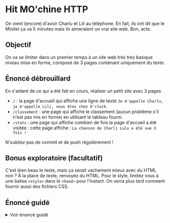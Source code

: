 # Hit MO'chine HTTP

On vient (encore) d'avoir Charlu et Lili au téléphone. En fait, ils ont dit que le Minitel ça va 5 minutes mais ils aimeraient un vrai site web. Bon, acte.

## Objectif

On va se limiter dans un premier temps à un site web très très basique niveau mise en forme, composé de 3 pages contenant uniquement du texte.

## Énoncé débrouillard

En s'aidant de ce qui a été fait en cours, réaliser un petit site avec 3 pages

- `/` : la page d'accueil qui affiche une ligne de texte `Je m'appelle Charlu, je m'appelle Lili, vous êtes chez O'clock`.
- `/classement` : une page qui affiche le classement (aucun problème s'il n'est pas mis en forme) en utilisant le tableau fourni.
- `/stats` : une page qui affiche combien de fois la page d'accueil a été visitée : cette page affiche : `La chanson de Charli Lulu a été vue X fois !`

N'oubliez pas de commit et de push régulièrement !

## Bonus exploratoire (facultatif)

C'est bien beau le texte, mais ça serait vachement mieux avec du HTML non ?
À la place de texte, renvoyez du HTML. Pour le style, limitez vous à une balise `<style>` dans le `<head>` pour l'instant. On verra plus tard comment fournir aussi des fichiers CSS.

## Énoncé guidé

<details><summary>
Voir énoncé guidé
</summary>

Durant le processus, il faudra bien penser à redémarrer le serveur à chaque modification du code pour constater les changements.

Pour éviter cette fastidieuse manipulation, utiliser `node-dev index.js` ou `nodemon index.js` en lieu et place de `node index.js`.

`node-dev` surveille la modification du fichier index.js va automatiquement redémarrer votre programme à chaque changement.

Si `node-dev` n'a pas été installé pendant le cours : `sudo npm install -g node-dev` ou son alternative nodemon `sudo npm install -g nodemon`.

### 1 - Création du serveur

On va commencer par créer un programme node.js capable de répondre à une requête HTTP. Peu importe l'URL, notre serveur répondra toujours `coucou`.

Pour cela, 3 étapes :

- importer le module `http`. En principe cette opération se fait tout en haut du fichier.
- Créer le serveur (s'aider de la [documentation](https://nodejs.org/api/http.html#httpcreateserveroptions-requestlistener) ou du code fait en cours). Dans la fonction de callback, faire en sorte que le serveur _réponde_ `coucou`.
- Ne pas oublier de demander au serveur _d'écouter_ les requêtes sur le port 3000.

On teste, on commit et on push.

### 2 - Gérer les URL

Notre site sera composé de 3 pages. Il va donc falloir renvoyer du contenu différent en fonction de la requête faite par l'internaute (et donc de l'URL saisie dans le navigateur).


Dans la fonction de callback du serveur, rajouter une structure conditionnelle (`if/else`, `switch`, à vous de voir) comme suit :

```pseudocode
On se base sur l'URL
    dans le cas où elle vaut '/'
        -> répondre `Je m'appelle Charlu, je m'appelle Lili, vous êtes chez O'clock.`
    dans le cas où elle vaut '/classement'
        -> répondre `TODO: Afficher le classement`
    dans tous les autres cas
        -> répondre `404, page non trouvée`
```

On teste, on commit et on push.

### 3 - Afficher le classement

Dans le cas de l'URL `/classement`, au lieu de renvoyer `TODO: Afficher le classement`, on va renvoyer le classement.
Nous avons à notre disposition un tableau contenant toutes les infos du classement. Chaque élément du tableau est un objet contenant toutes les infos de la chanson. Hors la seule chose que nous pouvons répondre à une requête HTTP est une _chaine de caractère_. Nous allons donc créer une chaine de caractères à partir de notre tableau.

Pour ceci, on va le faire en 3 étapes :

- Créer une variable `classement` _modifiable_.
- À l'aide d'une boucle, construire la chaine de caractère classement en concatenant toutes les entrées du tableaux.
- Répondre à la requete avec le contenu de la variable classement.

<details>
<summary>Un petit coup de pouce</summary>

Voici un petit exemple pour construire une chaine de caractère à partir d'un tableau.

```js
const fruits = [
    {
        name: 'pomme',
        color: 'vert'
    },
    {
        name: 'banane',
        color: 'jaune'
    },
    {
        name: 'noix',
        color: 'marron'
    },
];

// On créé une chaine de caractère vide
let listeFruits = ``;

for (let fruit of fruits) {
    // On concatène chaque entrée du tableau à notre chaine.
    listeFruits +=  `- ${fruit.name}, couleur : ${fruit.color} \n`;
    // Cela est equivalent à
    // listeFruits = listeFruits + `- ${fruit.name}, couleur : ${fruit.color} \n`;
}

// Si on log le contenu de la variable, on constate que c'est une chaine de caractère composée de tous les fruits avec leur couleur, précédés de '- ' :
// - pomme, couleur : vert
// - banane, couleur : jaune
// - noix, couleur : marron
console.log(listeFruits);
```

</details>

On teste, on commit et on push.


### 4 - Des stats

Charlu et Lili veulent des stats. Ok, il va donc falloir les récolter.

1. Juste en dessous de la déclaration de la variable `hitParade`, nous allons une variable `songCount` initilisée à 0.
2. Dans la fonction de callback du serveur, à chaque fois que l'on répond avec la chanson  `Je m'appelle Charlu...`, incrémenter la variable.
3. Rajouter un bloc `case` dans notre switch pour gérer l'URL `stats` ou bien un `else if`. Dans ce cas on renvoie `La chanson a été vue ${songCount} fois`.

Attention, on stocke le compteur dans une variable. Donc, à chaque fois que vous modifiez le programme, il redémarre, et la variable se réinitialise à 0, c'est normal.
    
On teste, on commit et on push.
    
</details>
